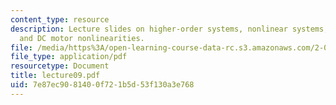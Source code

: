 ```yaml
---
content_type: resource
description: Lecture slides on higher-order systems, nonlinear systems, linearization,
  and DC motor nonlinearities.
file: /media/https%3A/open-learning-course-data-rc.s3.amazonaws.com/2-004-systems-modeling-and-control-ii-fall-2007/7e87ec9081400f721b5d53f130a3e768_lecture09.pdf
file_type: application/pdf
resourcetype: Document
title: lecture09.pdf
uid: 7e87ec90-8140-0f72-1b5d-53f130a3e768
---
```

